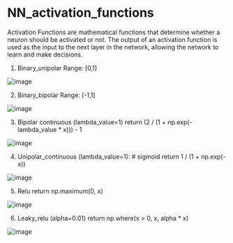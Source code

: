 # NN_activation_functions

Activation Functions are mathematical functions that determine whether a neuron should be activated or not. The output of an activation function is used as the input to the next layer in the network, allowing the network to learn and make decisions.

1. Binary_unipolar
Range: [0,1]

![image](https://github.com/user-attachments/assets/2c557a0d-6b3c-43c8-93a6-d2a24212efc9)


2. Binary_bipolar
Range: [-1,1]

![image](https://github.com/user-attachments/assets/5009305c-9a2a-4902-b5b1-b9f826e84ab9)


3. Bipolar continuous (lambda_value=1)
    return (2 / (1 + np.exp(-lambda_value * x))) - 1

![image](https://github.com/user-attachments/assets/8dccf996-dde5-4d0d-be4f-b51d077bec77)

    
4. Unipolar_continuous (lambda_value=1): # sigmoid
    return 1 / (1 + np.exp(-x))

![image](https://github.com/user-attachments/assets/f615f510-f1bf-4677-9695-6b5d8acd978f)


5. Relu
    return np.maximum(0, x)
   
![image](https://github.com/user-attachments/assets/15473f8f-ba83-424a-a7df-6e237526058f)


6. Leaky_relu (alpha=0.01)
    return np.where(x > 0, x, alpha * x)
    
![image](https://github.com/user-attachments/assets/a445a1ae-9398-4cb1-b293-32d3f0e6460d)

